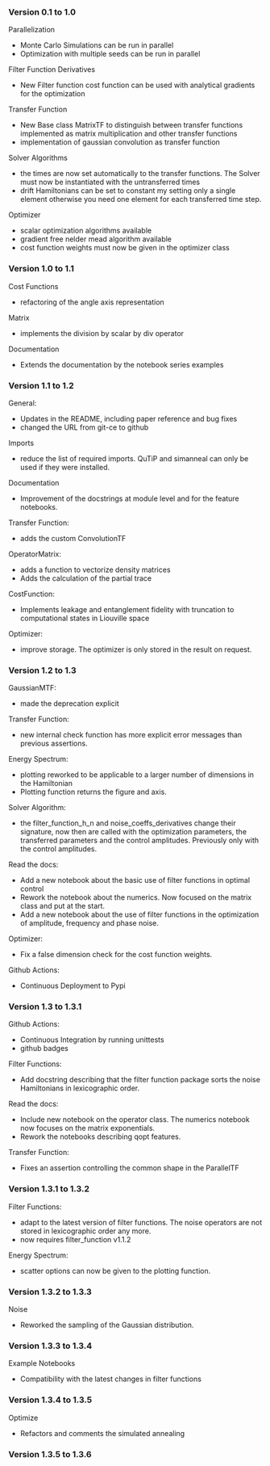 ### Version 0.1 to 1.0

Parallelization
- Monte Carlo Simulations can be run in parallel
- Optimization with multiple seeds can be run in parallel

Filter Function Derivatives
- New Filter function cost function can be used with analytical gradients
for the optimization

Transfer Function
- New Base class MatrixTF to distinguish between transfer functions implemented
as matrix multiplication and other transfer functions
- implementation of gaussian convolution as transfer function

Solver Algorithms
- the times are now set automatically to the transfer functions. The Solver
must now be instantiated with the untransferred times
- drift Hamiltonians can be set to constant my setting only a single element
otherwise you need one element for each transferred time step.

Optimizer
- scalar optimization algorithms available
- gradient free nelder mead algorithm available
- cost function weights must now be given in the optimizer class

### Version 1.0 to 1.1

Cost Functions
- refactoring of the angle axis representation

Matrix
- implements the division by scalar by div operator

Documentation
- Extends the documentation by the notebook series examples

### Version 1.1 to 1.2

General:
- Updates in the README, including paper reference and bug fixes
- changed the URL from git-ce to github

Imports
- reduce the list of required imports. QuTiP and simanneal can only be used
if they were installed.
  
Documentation
- Improvement of the docstrings at module level and for the feature notebooks.

Transfer Function:
- adds the custom ConvolutionTF

OperatorMatrix:
- adds a function to vectorize density matrices
- Adds the calculation of the partial trace

CostFunction:
- Implements leakage and entanglement fidelity with truncation to computational
states in Liouville space

Optimizer:
- improve storage. The optimizer is only stored in the result on request.

### Version 1.2 to 1.3

GaussianMTF:
- made the deprecation explicit

Transfer Function:
- new internal check function has more explicit error messages than previous
  assertions.

Energy Spectrum:
- plotting reworked to be applicable to a larger number of dimensions in the 
  Hamiltonian
- Plotting function returns the figure and axis.

Solver Algorithm:
- the filter_function_h_n and noise_coeffs_derivatives change their signature, 
now then are called with the optimization parameters, the transferred 
parameters and the control amplitudes. Previously only with the control 
amplitudes.

Read the docs:
- Add a new notebook about the basic use of filter functions in optimal control
- Rework the notebook about the numerics. Now focused on the matrix class and 
put at the start.
- Add a new notebook about the use of filter functions in the optimization of 
amplitude, frequency and phase noise.

Optimizer:
- Fix a false dimension check for the cost function weights.

Github Actions:
- Continuous Deployment to Pypi

### Version 1.3 to 1.3.1

Github Actions:
- Continuous Integration by running unittests
- github badges

Filter Functions:
- Add docstring describing that the filter function package sorts the noise
Hamiltonians in lexicographic order.

Read the docs:
- Include new notebook on the operator class. The numerics notebook
now focuses on the matrix exponentials.
- Rework the notebooks describing qopt features.

Transfer Function:
- Fixes an assertion controlling the common shape in the ParallelTF

### Version 1.3.1 to 1.3.2

Filter Functions:
- adapt to the latest version of filter functions. The noise operators are not
stored in lexicographic order any more.
- now requires filter_function v1.1.2

Energy Spectrum:
- scatter options can now be given to the plotting function.

### Version 1.3.2 to 1.3.3

Noise
- Reworked the sampling of the Gaussian distribution.

### Version 1.3.3 to 1.3.4

Example Notebooks
- Compatibility with the latest changes in filter functions

### Version 1.3.4 to 1.3.5

Optimize
- Refactors and comments the simulated annealing

### Version 1.3.5 to 1.3.6
